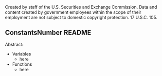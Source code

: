 ﻿Created by staff of the U.S. Securities and Exchange Commission.
Data and content created by government employees within the scope of their employment are not subject to domestic copyright protection. 17 U.S.C. 105.

## ConstantsNumber README
Abstract:

 - Variables
	 - here
 - Functions
	 - here
